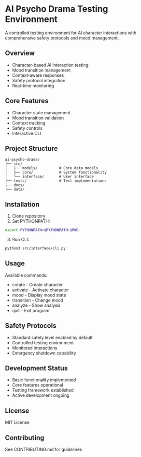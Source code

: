 # AI Psycho Drama Testing Environment

A controlled testing environment for AI character interactions with comprehensive safety protocols and mood management.

## Overview

- Character-based AI interaction testing
- Mood transition management
- Context-aware responses
- Safety protocol integration
- Real-time monitoring

## Core Features

- Character state management
- Mood transition validation
- Context tracking
- Safety controls
- Interactive CLI

## Project Structure

```
ai-psycho-drama/
├── src/
│   ├── models/          # Core data models
│   ├── core/            # System functionality
│   └── interface/       # User interface
├── tests/               # Test implementations
├── docs/               
└── data/               
```

## Installation

1. Clone repository
2. Set PYTHONPATH:
```bash
export PYTHONPATH=$PYTHONPATH:$PWD
```
3. Run CLI:
```bash
python3 src/interface/cli.py
```

## Usage

Available commands:
- create <id> <type> - Create character
- activate - Activate character
- mood - Display mood state
- transition <mood> - Change mood
- analyze - Show analysis
- quit - Exit program

## Safety Protocols

- Standard safety level enabled by default
- Controlled testing environment
- Monitored interactions
- Emergency shutdown capability

## Development Status

- Basic functionality implemented
- Core features operational
- Testing framework established
- Active development ongoing

## License

MIT License

## Contributing

See CONTRIBUTING.md for guidelines